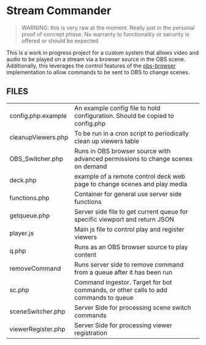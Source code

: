 # Stream Commander #

> WARNING: this is very raw at the moment.  Really just in the personal proof of concept phase.
> No warranty to functionality or security is offered or should be expected.


This is a work in progress project for a custom system that allows 
video and audio to be played on a stream via a browser source in the 
OBS scene.
Additionally, this leverages the control features of the [obs-browser](https://github.com/obsproject/obs-browser)
implementation to allow commands to be sent to OBS to change scenes.

## FILES

<table>
  <tr><td>config.php.example</td><td>An example config file to hold configuration.  Should be copied to config.php</td></tr>
  <tr><td>cleanupViewers.php</td><td>To be run in a cron script to periodically clean up viewers table</td></tr>
    <tr><td>OBS_Switcher.php</td><td>Runs in OBS browser source with advanced permissions to change scenes on demand</td></tr>
    <tr><td>deck.php</td><td>example of a remote control deck web page to change scenes and play media</td></tr>
    <tr><td>functions.php</td><td>Container for general use server side functions</td></tr>
    <tr><td>getqueue.php</td><td>Server side file to get current queue for specific viewport and return JSON</td></tr>
    <tr><td>player.js</td><td>Main js file to control play and register viewers</td></tr>
    <tr><td>q.php</td><td>Runs as an OBS browser source to play content</td></tr>
    <tr><td>removeCommand</td><td>Runs server side to remove command from a queue after it has been run</td></tr>
    <tr><td>sc.php</td><td>Command ingestor.  Target for bot commands, or other calls to add commands to queue</td></tr>
      <tr><td>sceneSwitcher.php</td><td>Server Side for processing scene switch commands</td></tr>
  <tr><td>viewerRegister.php</td><td>Server Side for processing viewer registration</td></tr>
  </table> 
